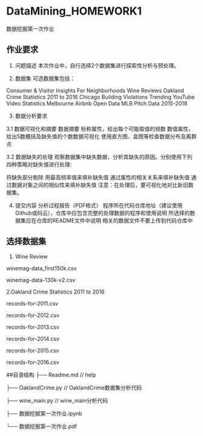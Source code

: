 # DataMining_HOMEWORK1
数据挖掘第一次作业

## 作业要求
1. 问题描述
本次作业中，自行选择2个数据集进行探索性分析与预处理。

2. 数据集
可选数据集包括：

Consumer & Visitor Insights For Neighborhoods
Wine Reviews
Oakland Crime Statistics 2011 to 2016
Chicago Building Violations
Trending YouTube Video Statistics
Melbourne Airbnb Open Data
MLB Pitch Data 2015-2018

3. 数据分析要求

3.1 数据可视化和摘要
数据摘要
      标称属性，给出每个可能取值的频数
      数值属性，给出5数概括及缺失值的个数数据可视化
      使用直方图、盒图等检查数据分布及离群点

3.2 数据缺失的处理
观察数据集中缺失数据，分析其缺失的原因。分别使用下列四种策略对缺失值进行处理:

将缺失部分剔除
用最高频率值来填补缺失值
通过属性的相关关系来填补缺失值
通过数据对象之间的相似性来填补缺失值
注意：在处理后，要可视化地对比新旧数据集。

4. 提交内容
分析过程报告（PDF格式）
程序所在代码仓库地址（建议使用Github或码云），仓库中应包含完整的处理数据的程序和使用说明
所选择的数据集应在仓库的README文件中说明
相关的数据文件不要上传到代码仓库中

## 选择数据集


1. Wine Review

winemag-data_first150k.csv

winemag-data-130k-v2.csv


2.Oakland Crime Statistics 2011 to 2016

records-for-2011.csv

records-for-2012.csv

records-for-2013.csv

records-for-2014.csv

records-for-2015.csv

records-for-2016.csv

##目录结构
├── Readme.md                   // help

├── OaklandCrime.py             // OaklandCrime数据集分析代码

├── wine_main.py                // wine_main分析代码

├── 数据挖掘第一次作业.ipynb     

└── 数据挖掘第一次作业.pdf
